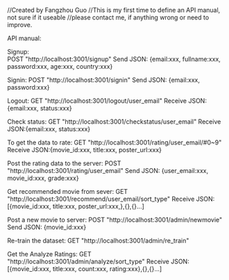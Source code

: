 //Created by Fangzhou Guo
//This is my first time to define an API manual, not sure if it useable
//please contact me, if anything wrong or need to improve.

API manual:

Signup:   
POST    "http://localhost:3001/signup"
Send JSON: {email:xxx, fullname:xxx, password:xxx, age:xxx, country:xxx}

Signin:
POST    "http://localhost:3001/signin"
Send JSON: {email:xxx, password:xxx}

Logout:
GET     "http://localhost:3001/logout/user_email"
Receive JSON:{email:xxx, status:xxx}

Check status:
GET     "http://localhost:3001/checkstatus/user_email"
Receive JSON:{email:xxx, status:xxx}

To get the data to rate:
GET     "http://localhost:3001/rating/user_email/#0~9"
Receive JSON:{movie_id:xxx, title:xxx, poster_url:xxx}

Post the rating data to the server:
POST    "http://localhost:3001/rating/user_email"
Send JSON: {user_email:xxx, movie_id:xxx, grade:xxx}

Get recommended movie from sever:
GET     "http://localhost:3001/recommend/user_email/sort_type"
Receive JSON:[{movie_id:xxx, title:xxx, poster_url:xxx,},{},{}...]

Post a new movie to server:
POST    "http://localhost:3001/admin/newmovie"
Send JSON: {movie_id:xxx}

Re-train the dataset:
GET     "http://localhost:3001/admin/re_train"

Get the Analyze Ratings:
GET     "http://localhost:3001/admin/analyze/sort_type"
Receive JSON:[{movie_id:xxx, title:xxx, count:xxx, rating:xxx},{},{}...]
